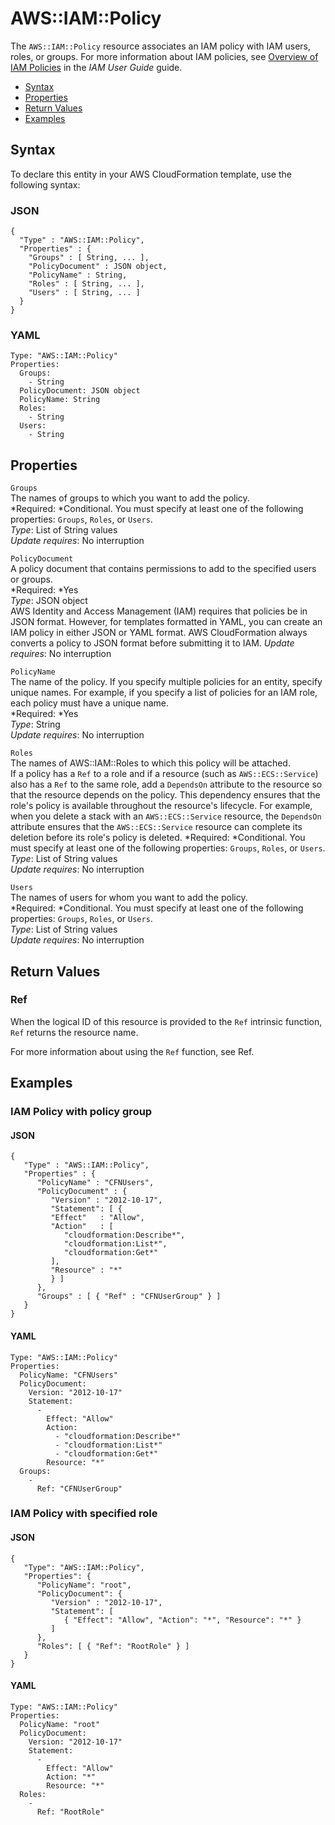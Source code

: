 # AWS::IAM::Policy<a name="aws-resource-iam-policy"></a>

The `AWS::IAM::Policy` resource associates an IAM policy with IAM users, roles, or groups\. For more information about IAM policies, see [Overview of IAM Policies](http://docs.aws.amazon.com/IAM/latest/UserGuide/policies_overview.html) in the *IAM User Guide* guide\.


+ [Syntax](#aws-resource-iam-policy-syntax)
+ [Properties](#w3ab2c21c10d713b9)
+ [Return Values](#w3ab2c21c10d713c11)
+ [Examples](#w3ab2c21c10d713c13)

## Syntax<a name="aws-resource-iam-policy-syntax"></a>

To declare this entity in your AWS CloudFormation template, use the following syntax:

### JSON<a name="aws-resource-iam-policy-syntax.json"></a>

```
{
  "Type" : "AWS::IAM::Policy",
  "Properties" : { 
    "Groups" : [ String, ... ],
    "PolicyDocument" : JSON object,
    "PolicyName" : String,
    "Roles" : [ String, ... ],
    "Users" : [ String, ... ]
  }
}
```

### YAML<a name="aws-resource-iam-policy-syntax.yaml"></a>

```
Type: "AWS::IAM::Policy"
Properties: 
  Groups:
    - String
  PolicyDocument: JSON object
  PolicyName: String
  Roles:
    - String
  Users:
    - String
```

## Properties<a name="w3ab2c21c10d713b9"></a>

`Groups`  
The names of groups to which you want to add the policy\.  
*Required: *Conditional\. You must specify at least one of the following properties: `Groups`, `Roles`, or `Users`\.  
*Type*: List of String values  
*Update requires*: No interruption

`PolicyDocument`  
A policy document that contains permissions to add to the specified users or groups\.  
*Required: *Yes  
*Type*: JSON object  
AWS Identity and Access Management \(IAM\) requires that policies be in JSON format\. However, for templates formatted in YAML, you can create an IAM policy in either JSON or YAML format\. AWS CloudFormation always converts a policy to JSON format before submitting it to IAM\.
*Update requires*: No interruption

`PolicyName`  
The name of the policy\. If you specify multiple policies for an entity, specify unique names\. For example, if you specify a list of policies for an IAM role, each policy must have a unique name\.  
*Required: *Yes  
*Type*: String  
*Update requires*: No interruption

`Roles`  
The names of AWS::IAM::Roles to which this policy will be attached\.  
If a policy has a `Ref` to a role and if a resource \(such as `AWS::ECS::Service`\) also has a `Ref` to the same role, add a `DependsOn` attribute to the resource so that the resource depends on the policy\. This dependency ensures that the role's policy is available throughout the resource's lifecycle\. For example, when you delete a stack with an `AWS::ECS::Service` resource, the `DependsOn` attribute ensures that the `AWS::ECS::Service` resource can complete its deletion before its role's policy is deleted\.
*Required: *Conditional\. You must specify at least one of the following properties: `Groups`, `Roles`, or `Users`\.  
*Type*: List of String values  
*Update requires*: No interruption

`Users`  
The names of users for whom you want to add the policy\.  
*Required: *Conditional\. You must specify at least one of the following properties: `Groups`, `Roles`, or `Users`\.  
*Type*: List of String values  
*Update requires*: No interruption

## Return Values<a name="w3ab2c21c10d713c11"></a>

### Ref<a name="w3ab2c21c10d713c11b2"></a>

When the logical ID of this resource is provided to the `Ref` intrinsic function, `Ref` returns the resource name\.

For more information about using the `Ref` function, see Ref\.

## Examples<a name="w3ab2c21c10d713c13"></a>

### IAM Policy with policy group<a name="w3ab2c21c10d713c13b2"></a>

#### JSON<a name="aws-resource-iam-policy-example1.json"></a>

```
{
   "Type" : "AWS::IAM::Policy",
   "Properties" : {
      "PolicyName" : "CFNUsers",
      "PolicyDocument" : {
         "Version" : "2012-10-17",
         "Statement": [ {
         "Effect"   : "Allow",
         "Action"   : [
            "cloudformation:Describe*",
            "cloudformation:List*",
            "cloudformation:Get*"
         ],
         "Resource" : "*"
         } ]
      },
      "Groups" : [ { "Ref" : "CFNUserGroup" } ]
   }
}
```

#### YAML<a name="aws-resource-iam-policy-example1.yaml"></a>

```
Type: "AWS::IAM::Policy"
Properties: 
  PolicyName: "CFNUsers"
  PolicyDocument: 
    Version: "2012-10-17"
    Statement: 
      - 
        Effect: "Allow"
        Action: 
          - "cloudformation:Describe*"
          - "cloudformation:List*"
          - "cloudformation:Get*"
        Resource: "*"
  Groups: 
    - 
      Ref: "CFNUserGroup"
```

### IAM Policy with specified role<a name="w3ab2c21c10d713c13b4"></a>

#### JSON<a name="aws-resource-iam-policy-example2.json"></a>

```
{
   "Type": "AWS::IAM::Policy",
   "Properties": {
      "PolicyName": "root",
      "PolicyDocument": {
         "Version" : "2012-10-17",
         "Statement": [
            { "Effect": "Allow", "Action": "*", "Resource": "*" }
         ]
      },
      "Roles": [ { "Ref": "RootRole" } ]
   }
}
```

#### YAML<a name="aws-resource-iam-policy-example2.yaml"></a>

```
Type: "AWS::IAM::Policy"
Properties: 
  PolicyName: "root"
  PolicyDocument: 
    Version: "2012-10-17"
    Statement: 
      - 
        Effect: "Allow"
        Action: "*"
        Resource: "*"
  Roles: 
    - 
      Ref: "RootRole"
```